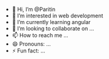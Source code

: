 - 👋 Hi, I’m @Paritin
- 👀 I’m interested in web development
- 🌱 I’m currently learning angular
- 💞️ I’m looking to collaborate on ...
- 📫 How to reach me ...
- 😄 Pronouns: ...
- ⚡ Fun fact: ...

<!---
Paritin/Paritin is a ✨ special ✨ repository because its `README.md` (this file) appears on your GitHub profile.
You can click the Preview link to take a look at your changes.
--->
